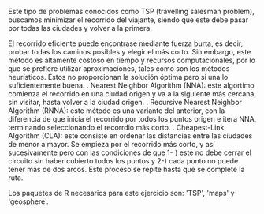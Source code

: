 Este tipo de problemas conocidos como TSP (travelling salesman problem), buscamos minimizar el recorrido del viajante, siendo que este debe pasar por todas las ciudades y volver a la primera.

El recorrido eficiente puede encontrase mediante fuerza burta, es decir, probar todas los caminos posibles y elegir el más corto. Sin embargo, este método es altamente costoso en tiempo y recursos computacionales, por lo que se prefiere utilizar aproximaciones, tales como son los métodos heurísticos. Estos no proporcionan la solución óptima pero si una lo suficientemente buena.
. Nearest Neighbor Algorithm (NNA): este algortimo comienza el recorrido en una ciudad origen y va a la siguiente más cercana, sin visitar, hasta volver a la ciudad origen.
. Recursive Nearest Neighbor Algorithm (RNNA): este método es una variante del anterior, con la diferencia de que inicia el recorrido por todos los puntos origen e itera NNA, terminando seleccionando el recorrdio más corto.
. Cheapest-Link Algorithm (CLA): este consiste en ordenar las distancias entre las ciudades de menor a mayor. Se empieza por el recorrido más corto, y así sucesivamente pero con las condiciones de que 1- ) este no debe cerrar el circuito sin haber cubierto todos los puntos y 2-) cada punto no puede tener más de dos arcos. Este proceso se repite hasta que se complete la ruta.

Los paquetes de R necesarios para este ejercicio son: 'TSP', 'maps' y 'geosphere'.
